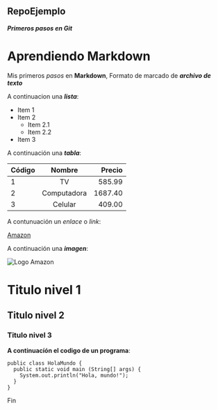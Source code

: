 ## RepoEjemplo

***Primeros pasos en Git***	

# Aprendiendo Markdown

Mis primeros *pasos* en **Markdown**, Formato de marcado de ***archivo de texto***

A continuacion una ___lista___:

* Item 1
* Item 2 
  * Item 2.1
  * Item 2.2
* Item 3

A continuación una ___tabla___:

| Código | Nombre | Precio |
| :- | :-: | -: |
| 1 | TV | 585.99 |
| 2 | Computadora | 1687.40 |
| 3 | Celular | 409.00 |

A contunuación un _enlace_ o *link*:

[Amazon](https://www.amazon.com/-/es/)

A continuación una ___imagen___:

![Logo Amazon ](https://upload.wikimedia.org/wikipedia/commons/thumb/a/a9/Amazon_logo.svg/2560px-Amazon_logo.svg.png)

# Titulo nivel 1
## Titulo nivel 2
### Titulo nivel 3

__A continuacíón el codigo de un programa__:

    public class HolaMundo {
      public static void main (String[] args) {
        System.out.println("Hola, mundo!");
      }
    }

Fin
